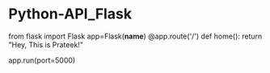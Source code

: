 # Python-API_Flask

from flask import Flask 
app=Flask(__name__)
@app.route('/')
def home():
    return "Hey, This is Prateek!"

app.run(port=5000)
